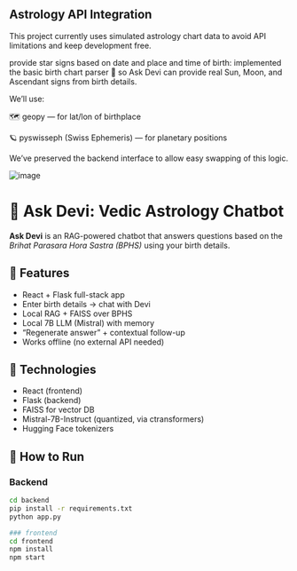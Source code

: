 ## Astrology API Integration

This project currently uses simulated astrology chart data to avoid API limitations and keep development free.

provide star signs based on date and place and time of birth:
 implemented the basic birth chart parser 🌌 so Ask Devi can provide real Sun, Moon, and Ascendant signs from birth details.

We’ll use:

🗺️ geopy — for lat/lon of birthplace

🪐 pyswisseph (Swiss Ephemeris) — for planetary positions

We’ve preserved the backend interface to allow easy swapping of this logic.

![image](https://github.com/user-attachments/assets/19af10d7-29b8-46cf-aef0-0c65ba9bde88)



# 🪷 Ask Devi: Vedic Astrology Chatbot

**Ask Devi** is an RAG-powered chatbot that answers questions based on the *Brihat Parasara Hora Sastra (BPHS)* using your birth details.

## 📌 Features
- React + Flask full-stack app
- Enter birth details → chat with Devi
- Local RAG + FAISS over BPHS
- Local 7B LLM (Mistral) with memory
- “Regenerate answer” + contextual follow-up
- Works offline (no external API needed)

## 🧠 Technologies
- React (frontend)
- Flask (backend)
- FAISS for vector DB
- Mistral-7B-Instruct (quantized, via ctransformers)
- Hugging Face tokenizers

## 🧪 How to Run

### Backend

```bash
cd backend
pip install -r requirements.txt
python app.py

### frontend
cd frontend
npm install
npm start
